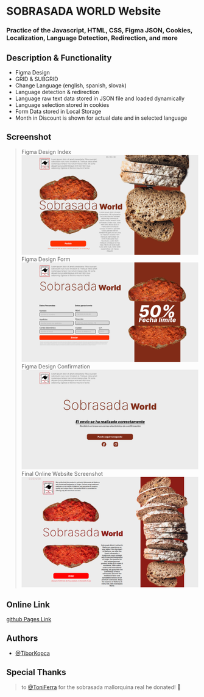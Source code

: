 # SOBRASADA WORLD Website
### Practice of the Javascript, HTML, CSS, Figma JSON, Cookies, Localization, Language Detection, Redirection, and more

## Description & Functionality

* Figma Design
* GRID & SUBGRID
* Change Language (english, spanish, slovak)
* Language detection & redirection
* Language raw text data stored in JSON file and loaded dynamically
* Language selection stored in cookies
* Form Data stored in Local Storage
* Month in Discount is shown for actual date and in selected language

## Screenshot
>Figma Design Index
![figma_design1](/img/screenshots/index.html.png)
>Figma Design Form
![figma_design2](/img/screenshots/formulario.html_v1.png)
>Figma Design Confirmation
![figma_design3](/img/screenshots/envio.html.png)
>Final Online Website Screenshot
![here](/img/screenshots/screenshot.png)

## Online Link
[github Pages Link](https://tiborkopca.github.io/)

## Authors

- [@TiborKopca](https://github.com/TiborKopca)

## Special Thanks 
>to [@ToniFerra](https://github/ToniFerra) for the sobrasada mallorquina real he donated! 🥰
